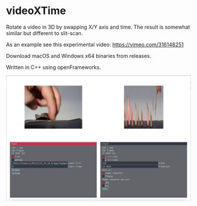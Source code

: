 # videoXTime
Rotate a video in 3D by swapping X/Y axis and time. The result is somewhat similar but different to slit-scan.

As an example see this experimental video: https://vimeo.com/316148251

Download macOS and Windows x64 binaries from releases.

Written in C++ using openFrameworks.

![](screenshot.png)
